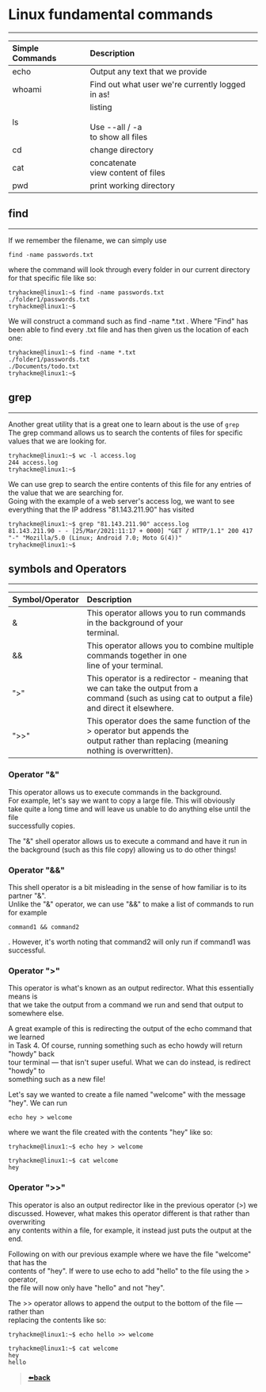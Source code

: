 # Linux fundamental commands

---

| Simple Commands | Description                                            |
|:----------------|:-------------------------------------------------------|
| echo            | Output any text that we provide                        |
| whoami          | Find out what user we're currently logged in as!       |
| ls              | listing <br><br> Use --all / -a <br> to show all files |
| cd              | change directory                                       |
| cat             | concatenate<br> view content of files                  |
| pwd             | print working directory                                |

## find

---
If we remember the filename, we can simply use  

```find -name passwords.txt```  

where the command will look through every folder in our current directory for that specific file like so:  
  
```
tryhackme@linux1:~$ find -name passwords.txt 
./folder1/passwords.txt
tryhackme@linux1:~$
```  

We will construct a command such as find -name *.txt . Where "Find" has been able to find every .txt file and has then given us the location of each one:

```
tryhackme@linux1:~$ find -name *.txt 
./folder1/passwords.txt  
./Documents/todo.txt  
tryhackme@linux1:~$
```

## grep

---
Another great utility that is a great one to learn about is the use of ```grep```  
The grep command allows us to search the contents of files for specific values that we are looking for.

```
tryhackme@linux1:~$ wc -l access.log
244 access.log
tryhackme@linux1:~$
```

We can use grep to search the entire contents of this file for any entries of the value that we are searching for.  
Going with the example of a web server's access log, we want to see everything that the IP address "81.143.211.90" has visited  
```
tryhackme@linux1:~$ grep "81.143.211.90" access.log
81.143.211.90 - - [25/Mar/2021:11:17 + 0000] "GET / HTTP/1.1" 200 417 "-" "Mozilla/5.0 (Linux; Android 7.0; Moto G(4))"  
tryhackme@linux1:~$
```

## symbols and Operators

---
| Symbol/Operator   | Description                                                                                                                                             |
|:------------------|:--------------------------------------------------------------------------------------------------------------------------------------------------------|
| &                 | This operator allows you to run commands in the background of your  <br/> terminal.                                                                     |
| &&                | This operator allows you to combine multiple commands together in one  <br/> line of your terminal.                                                     |
| ">"               | This operator is a redirector - meaning that we can take the output from a  <br/> command (such as using cat to output a file) and direct it elsewhere. |
| ">>"              | This operator does the same function of the > operator but appends the  <br/> output rather than replacing (meaning nothing is overwritten).            |

### Operator "&"

This operator allows us to execute commands in the background.  
For example, let's say we want to copy a large file. This will obviously  
take quite a long time and will leave us unable to do anything else until the file  
successfully copies.

The "&" shell operator allows us to execute a command and have it run in the background (such as this file copy) allowing us to do other things!



### Operator "&&"

This shell operator is a bit misleading in the sense of how familiar is to its partner "&".  
Unlike the "&" operator, we can use "&&" to make a list of commands to run for example
```
command1 && command2
```
. However, it's worth noting that command2 will only run if command1 was successful.

### Operator ">"

This operator is what's known as an output redirector. What this essentially means is  
that we take the output from a command we run and send that output to somewhere else.


A great example of this is redirecting the output of the echo command that we learned  
in Task 4. Of course, running something such as echo howdy will return "howdy" back  
tour terminal — that isn't super useful. What we can do instead, is redirect "howdy" to  
something such as a new file!

Let's say we wanted to create a file named "welcome" with the message "hey". We can run
```
echo hey > welcome
```
where we want the file created with the contents "hey" like so:
```
tryhackme@linux1:~$ echo hey > welcome
```

```
tryhackme@linux1:~$ cat welcome 
hey
```

### Operator ">>"

This operator is also an output redirector like in the previous operator (>) we  
discussed. However, what makes this operator different is that rather than overwriting  
any contents within a file, for example, it instead just puts the output at the end.

Following on with our previous example where we have the file "welcome" that has the  
contents of "hey". If were to use echo to add "hello" to the file using the > operator,  
the file will now only have "hello" and not "hey".

The >> operator allows to append the output to the bottom of the file — rather than  
replacing the contents like so:

```
tryhackme@linux1:~$ echo hello >> welcome
```

```
tryhackme@linux1:~$ cat welcome 
hey 
hello
```

>[⬅️**back**](./README.md)